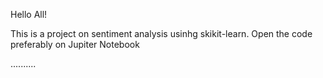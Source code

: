 Hello All!


This is a project on sentiment analysis usinhg skikit-learn.
Open the code preferably on Jupiter Notebook

..........
